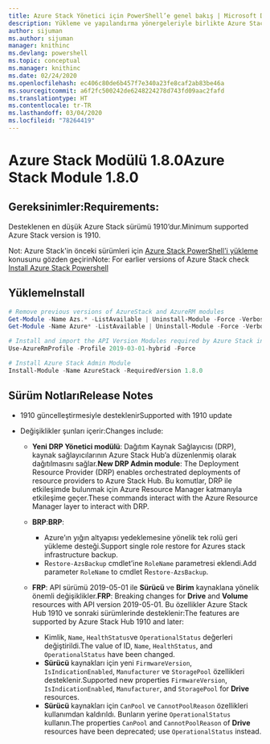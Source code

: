 ```yaml
---
title: Azure Stack Yönetici için PowerShell’e genel bakış | Microsoft Docs
description: Yükleme ve yapılandırma yönergeleriyle birlikte Azure Stack Yönetici için PowerShell’e genel bakış.
author: sijuman
ms.author: sijuman
manager: knithinc
ms.devlang: powershell
ms.topic: conceptual
ms.manager: knithinc
ms.date: 02/24/2020
ms.openlocfilehash: ec406c80de6b457f7e340a23fe8caf2ab83be46a
ms.sourcegitcommit: a6f2fc500242de6248224278d743fd09aac2fafd
ms.translationtype: HT
ms.contentlocale: tr-TR
ms.lasthandoff: 03/04/2020
ms.locfileid: "78264419"
---
```

# <a name="azure-stack-module-180"></a><span data-ttu-id="f5884-103">Azure Stack Modülü 1.8.0</span><span class="sxs-lookup"><span data-stu-id="f5884-103">Azure Stack Module 1.8.0</span></span>

## <a name="requirements"></a><span data-ttu-id="f5884-104">Gereksinimler:</span><span class="sxs-lookup"><span data-stu-id="f5884-104">Requirements:</span></span>

<span data-ttu-id="f5884-105">Desteklenen en düşük Azure Stack sürümü 1910’dur.</span><span class="sxs-lookup"><span data-stu-id="f5884-105">Minimum supported Azure Stack version is 1910.</span></span>

<span data-ttu-id="f5884-106">Not: Azure Stack'in önceki sürümleri için [Azure Stack PowerShell'i yükleme](https://docs.microsoft.com/azure/azure-stack/azure-stack-powershell-install#install-azure-stack-powershell) konusunu gözden geçirin</span><span class="sxs-lookup"><span data-stu-id="f5884-106">Note: For earlier versions of Azure Stack check [Install Azure Stack Powershell](https://docs.microsoft.com/azure/azure-stack/azure-stack-powershell-install#install-azure-stack-powershell)</span></span>

## <a name="install"></a><span data-ttu-id="f5884-107">Yükleme</span><span class="sxs-lookup"><span data-stu-id="f5884-107">Install</span></span>

```powershell
# Remove previous versions of AzureStack and AzureRM modules
Get-Module -Name Azs.* -ListAvailable | Uninstall-Module -Force -Verbose
Get-Module -Name Azure* -ListAvailable | Uninstall-Module -Force -Verbose

# Install and import the API Version Modules required by Azure Stack into the current PowerShell session.
Use-AzureRmProfile -Profile 2019-03-01-hybrid -Force

# Install Azure Stack Admin Module
Install-Module -Name AzureStack -RequiredVersion 1.8.0
```

## <a name="release-notes"></a><span data-ttu-id="f5884-108">Sürüm Notları</span><span class="sxs-lookup"><span data-stu-id="f5884-108">Release Notes</span></span>

* <span data-ttu-id="f5884-109">1910 güncelleştirmesiyle desteklenir</span><span class="sxs-lookup"><span data-stu-id="f5884-109">Supported with 1910 update</span></span>
* <span data-ttu-id="f5884-110">Değişiklikler şunları içerir:</span><span class="sxs-lookup"><span data-stu-id="f5884-110">Changes include:</span></span>

    - <span data-ttu-id="f5884-111">**Yeni DRP Yönetici modülü**: Dağıtım Kaynak Sağlayıcısı (DRP), kaynak sağlayıcılarının Azure Stack Hub’a düzenlenmiş olarak dağıtılmasını sağlar.</span><span class="sxs-lookup"><span data-stu-id="f5884-111">**New DRP Admin module**: The Deployment Resource Provider (DRP) enables orchestrated deployments of resource providers to Azure Stack Hub.</span></span> <span data-ttu-id="f5884-112">Bu komutlar, DRP ile etkileşimde bulunmak için Azure Resource Manager katmanıyla etkileşime geçer.</span><span class="sxs-lookup"><span data-stu-id="f5884-112">These commands interact with the Azure Resource Manager layer to interact with DRP.</span></span>

    - <span data-ttu-id="f5884-113">**BRP**:</span><span class="sxs-lookup"><span data-stu-id="f5884-113">**BRP**:</span></span>
        - <span data-ttu-id="f5884-114">Azure’ın yığın altyapısı yedeklemesine yönelik tek rolü geri yükleme desteği.</span><span class="sxs-lookup"><span data-stu-id="f5884-114">Support single role restore for Azures stack infrastructure backup.</span></span>
        - <span data-ttu-id="f5884-115">R`estore-AzsBackup` cmdlet’ine `RoleName` parametresi eklendi.</span><span class="sxs-lookup"><span data-stu-id="f5884-115">Add parameter `RoleName` to cmdlet R`estore-AzsBackup`.</span></span>

    - <span data-ttu-id="f5884-116">**FRP**: API sürümü 2019-05-01 ile **Sürücü** ve **Birim** kaynaklana yönelik önemli değişiklikler.</span><span class="sxs-lookup"><span data-stu-id="f5884-116">**FRP**: Breaking changes for **Drive** and **Volume** resources with API version 2019-05-01.</span></span> <span data-ttu-id="f5884-117">Bu özellikler Azure Stack Hub 1910 ve sonraki sürümlerinde desteklenir:</span><span class="sxs-lookup"><span data-stu-id="f5884-117">The features are supported by Azure Stack Hub 1910 and later:</span></span>
        - <span data-ttu-id="f5884-118">Kimlik, `Name`, `HealthStatus`ve `OperationalStatus` değerleri değiştirildi.</span><span class="sxs-lookup"><span data-stu-id="f5884-118">The value of ID, `Name`, `HealthStatus`, and `OperationalStatus` have been changed.</span></span>
        - <span data-ttu-id="f5884-119">**Sürücü** kaynakları için yeni `FirmwareVersion`, `IsIndicationEnabled`, `Manufacturer` ve `StoragePool` özellikleri desteklenir.</span><span class="sxs-lookup"><span data-stu-id="f5884-119">Supported new properties `FirmwareVersion`, `IsIndicationEnabled`, `Manufacturer`, and `StoragePool` for **Drive** resources.</span></span>
        - <span data-ttu-id="f5884-120">**Sürücü** kaynakları için `CanPool` ve `CannotPoolReason` özellikleri kullanımdan kaldırıldı. Bunların yerine `OperationalStatus` kullanın.</span><span class="sxs-lookup"><span data-stu-id="f5884-120">The properties `CanPool` and `CannotPoolReason` of **Drive** resources have been deprecated; use `OperationalStatus` instead.</span></span>
